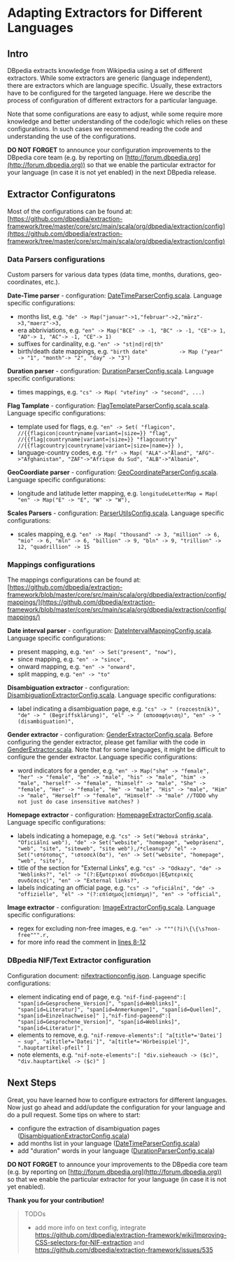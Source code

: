 # Adapting Extractors for Different Languages

## Intro

DBpedia extracts knowledge from Wikipedia using a set of different extractors.
While some extractors are generic (language independent), there are extractors which are language specific.
Usually, these extractors have to be configured for the targeted language.
Here we describe the process of configuration of different extractors for a particular language.

Note that some configurations are easy to adjust, while some require more knowledge and better understanding of the code/logic which relies on these configurations. In such cases we recommend reading the code and understanding the use of the configurations.

**DO NOT FORGET** to announce your configuration improvements to the DBpedia core team (e.g. by reporting on [http://forum.dbpedia.org](http://forum.dbpedia.org)) so that we enable the particular extractor for your language (in case it is not yet enabled) in the next DBpedia release.


## Extractor Configuratons

Most of the configurations can be found at:<br>
[https://github.com/dbpedia/extraction-framework/tree/master/core/src/main/scala/org/dbpedia/extraction/config](https://github.com/dbpedia/extraction-framework/tree/master/core/src/main/scala/org/dbpedia/extraction/config)

### Data Parsers configurations

Custom parsers for various data types (data time, months, durations, geo-coordinates, etc.).

**Date-Time parser** - configuration: [DateTimeParserConfig.scala](https://github.com/dbpedia/extraction-framework/blob/master/core/src/main/scala/org/dbpedia/extraction/config/dataparser/DateTimeParserConfig.scala). Language specific configurations:
- months list, e.g. `"de" -> Map("januar"->1,"februar"->2,"märz"->3,"maerz"->3,`
- era abbriviations, e.g. `"en" -> Map("BCE" -> -1, "BC" -> -1, "CE"-> 1, "AD"-> 1, "AC"-> -1, "CE"-> 1)`
- suffixes for cardinality, e.g. `"en" -> "st|nd|rd|th"`
- birth/death date mappings, e.g. `"birth date"          -> Map ("year" -> "1", "month"-> "2", "day" -> "3")`

**Duration parser** - configuration: [DurationParserConfig.scala](https://github.com/dbpedia/extraction-framework/blob/master/core/src/main/scala/org/dbpedia/extraction/config/dataparser/DurationParserConfig.scala). Language specific configurations:
- times mappings, e.g. `"cs" -> Map(
            "vteřiny" -> "second", ...)`

**Flag Tamplate** - configuration: [FlagTemplateParserConfig.scala.scala](https://github.com/dbpedia/extraction-framework/blob/master/core/src/main/scala/org/dbpedia/extraction/config/dataparser/FlagTemplateParserConfig.scala). Language specific configurations:
- template used for flags, e.g. `"en" -> Set(
            "flagicon",      //{{flagicon|countryname|variant=|size=}}
            "flag",          //{{flag|countryname|variant=|size=}}
            "flagcountry"    //{{flagcountry|countryname|variant=|size=|name=}}
        ),`
- language-country codes, e.g. `"fr" ->
            Map(
                "ALA"->"Åland",
                "AFG"->"Afghanistan",
                "ZAF"->"Afrique du Sud",
                "ALB"->"Albanie",` 

**GeoCoordiate parser** - configuration: [GeoCoordinateParserConfig.scala](https://github.com/dbpedia/extraction-framework/blob/master/core/src/main/scala/org/dbpedia/extraction/config/dataparser/GeoCoordinateParserConfig.scala). Language specific configurations:
- longitude and latitude letter mapping, e.g. `longitudeLetterMap = Map(
        "en" -> Map("E" -> "E", "W" -> "W"),`

**Scales Parsers** - configuration: [ParserUtilsConfig.scala](https://github.com/dbpedia/extraction-framework/blob/master/core/src/main/scala/org/dbpedia/extraction/config/dataparser/ParserUtilsConfig.scala). Language specific configurations:
- scales mapping, e.g. `"en" -> Map(
            "thousand" -> 3,
            "million" -> 6,
            "mio" -> 6,
            "mln" -> 6,
            "billion" -> 9,
            "bln" -> 9,
            "trillion" -> 12,
            "quadrillion" -> 15`

### Mappings configurations

The mappings configurations can be found at:<br> [https://github.com/dbpedia/extraction-framework/blob/master/core/src/main/scala/org/dbpedia/extraction/config/mappings/](https://github.com/dbpedia/extraction-framework/blob/master/core/src/main/scala/org/dbpedia/extraction/config/mappings/)

**Date interval parser** - configuration: [DateIntervalMappingConfig.scala](https://github.com/dbpedia/extraction-framework/blob/master/core/src/main/scala/org/dbpedia/extraction/config/mappings/DateIntervalMappingConfig.scala). Language specific configurations:
- present mapping, e.g. `"en" -> Set("present", "now"),`
- since mapping, e.g. `"en" -> "since",`
- onward mapping, e.g. `"en" -> "onward",`
- split mapping, e.g. `"en" -> "to"`

**Disambiguation extractor** - configuration: [DisambiguationExtractorConfig.scala](https://github.com/dbpedia/extraction-framework/blob/master/core/src/main/scala/org/dbpedia/extraction/config/mappings/DisambiguationExtractorConfig.scala). Language specific configurations:
- label indicating a disambiguation page, e.g. `"cs" -> " (rozcestník)",
         "de" -> " (Begriffsklärung)",
         "el" -> " (αποσαφήνιση)",
         "en" -> " (disambiguation)",`

**Gender extractor** - configuration: [GenderExtractorConfig.scala](https://github.com/dbpedia/extraction-framework/blob/master/core/src/main/scala/org/dbpedia/extraction/config/mappings/GenderExtractorConfig.scala). Before configuring the gender extractor, please get familiar with the code in [GenderExtractor.scala](https://github.com/dbpedia/extraction-framework/blob/master/core/src/main/scala/org/dbpedia/extraction/mappings/GenderExtractor.scala). Note that for some languages, it might be difficult to configure the gender extractor.
Language specific configurations:
- word indicators for a gender, e.g. `"en" -> Map("she" -> "female", "her" -> "female", "he" -> "male", "his" -> "male", "him" -> "male", "herself" -> "female", "himself" -> "male",
                    "She" -> "female", "Her" -> "female", "He" -> "male", "His" -> "male", "Him" -> "male", "Herself" -> "female", "Himself" -> "male" //TODO why not just do case insensitive matches?
        )`

**Homepage extractor** - configuration: [HomepageExtractorConfig.scala](https://github.com/dbpedia/extraction-framework/blob/master/core/src/main/scala/org/dbpedia/extraction/config/mappings/HomepageExtractorConfig.scala). Language specific configurations:
- labels indicating a homepage, e.g. `"cs" -> Set("Webová stránka", "Oficiální web"),
        "de" -> Set("website", "homepage", "webpräsenz", "web", "site", "siteweb", "site web"),/*cleanup*/
        "el" -> Set("ιστότοπος", "ιστοσελίδα"),
        "en" -> Set("website", "homepage", "web", "site"),`
- title of the section for "External Links", e.g. `"cs" -> "Odkazy",
        "de" -> "Weblinks?",
        "el" -> "(?:Εξωτερικοί σύνδεσμοι|Εξωτερικές συνδέσεις)",
        "en" -> "External links?",`
- labels indicating an official page, e.g. `"cs" -> "oficiální",
        "de" -> "offizielle",
        "el" -> "(?:επίσημος|επίσημη)",
        "en" -> "official",`

**Image extractor** - configuration: [ImageExtractorConfig.scala](https://github.com/dbpedia/extraction-framework/blob/master/core/src/main/scala/org/dbpedia/extraction/config/mappings/ImageExtractorConfig.scala). Language specific configurations:
- regex for excluding non-free images, e.g. `"en" -> """(?i)\{\{\s?non-free""".r,`
- for more info read the comment in [lines 8-12](https://github.com/dbpedia/extraction-framework/blob/master/core/src/main/scala/org/dbpedia/extraction/config/mappings/ImageExtractorConfig.scala#L8-L12) 


### DBpedia NIF/Text Extractor configuration

Configuration document: [nifextractionconfig.json](https://github.com/dbpedia/extraction-framework/blob/master/core/src/main/resources/nifextractionconfig.json). Language specific configurations:

- element indicating end of page, e.g. `"nif-find-pageend":[
      "span[id=Gesprochene_Version]",
      "span[id=Weblinks]",
      "span[id=Literatur]",
      "span[id=Anmerkungen]",
      "span[id=Quellen]",
      "span[id=Einzelnachweise]"
    ],"nif-find-pageend":[
      "span[id=Gesprochene_Version]",
      "span[id=Weblinks]",
      "span[id=Literatur]",`
- elements to remove, e.g. `"nif-remove-elements":[
      "a[title*='Datei'] ~ sup",
      "a[title*='Datei']",
      "a[title*='Hörbeispiel']",
      ".hauptartikel-pfeil"
    ]`
- note elements, e.g. `"nif-note-elements":[
      "div.sieheauch -> ($c)",
      "div.hauptartikel -> ($c)"
    ]`


## Next Steps

Great, you have learned how to configure extractors for different languages.
Now just go ahead and add/update the configuration for your language and do a pull request.
Some tips on where to start:

- configure the extraction of disambiguation pages ([DisambiguationExtractorConfig.scala](https://github.com/dbpedia/extraction-framework/blob/master/core/src/main/scala/org/dbpedia/extraction/config/mappings/DisambiguationExtractorConfig.scala))
- add months list in your language ([DateTimeParserConfig.scala](https://github.com/dbpedia/extraction-framework/blob/master/core/src/main/scala/org/dbpedia/extraction/config/dataparser/DateTimeParserConfig.scala))
- add "duration" words in your language ([DurationParserConfig.scala](https://github.com/dbpedia/extraction-framework/blob/master/core/src/main/scala/org/dbpedia/extraction/config/dataparser/DurationParserConfig.scala))

**DO NOT FORGET** to announce your improvements to the DBpedia core team (e.g. by reporting on [http://forum.dbpedia.org](http://forum.dbpedia.org)) so that we enable the particular extractor for your language (in case it is not yet enabled).

**Thank you for your contribution!**

> TODOs
> - add more info on text config, integrate https://github.com/dbpedia/extraction-framework/wiki/Improving-CSS-selectors-for-NIF-extraction and https://github.com/dbpedia/extraction-framework/issues/535

